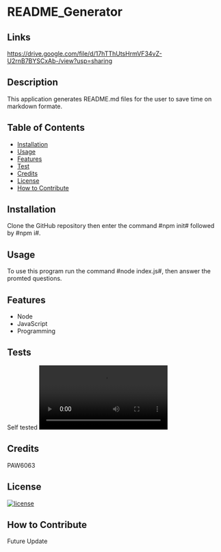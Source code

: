 # README_Generator

## Links
https://drive.google.com/file/d/17hTThUtsHrmVF34vZ-U2rnB7BYSCxAb-/view?usp=sharing

## Description
This application generates README.md files for the user to save time on markdown formate.

## Table of Contents
- [Installation](#installation)
- [Usage](#usage)
- [Features](#features)
- [Test](#tests)
- [Credits](#credits)
- [License](#license)
- [How to Contribute](#how_to_contribute)

## Installation
Clone the GitHub repository then enter the command #npm init# followed by #npm i#.

## Usage
To use this program run the command #node index.js#, then answer the promted questions.

## Features
- Node
- JavaScript
- Programming


## Tests
Self tested
![Video](./assets/videos/generate_README_Video.mp4)

## Credits
PAW6063

## License
[![license](https://img.shields.io/badge/license-MIT%20License-brightgreen)](https://choosealicense.com/licenses/mit/)

## How to Contribute
Future Update
